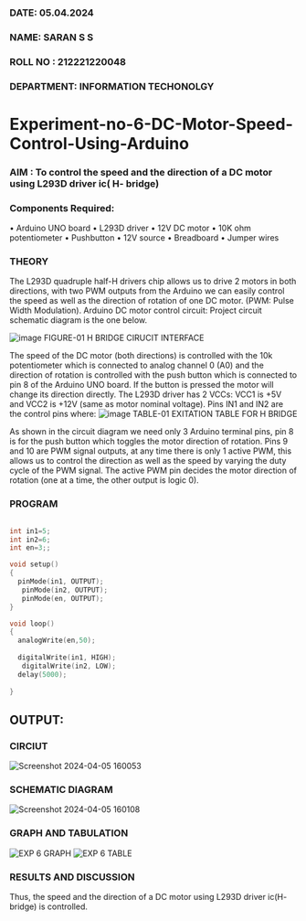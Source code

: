 ###  DATE: 05.04.2024

###  NAME: SARAN S S
###  ROLL NO : 212221220048
###  DEPARTMENT: INFORMATION TECHONOLGY
# Experiment-no-6-DC-Motor-Speed-Control-Using-Arduino
### AIM : To control the speed and the direction of a DC motor using L293D driver ic( H- bridge)

### Components Required:
•	Arduino UNO board
•	L293D driver
•	12V DC motor
•	10K ohm potentiometer
•	Pushbutton
•	12V source
•	Breadboard
•	Jumper wires
### THEORY 
The L293D quadruple half-H drivers chip allows us to drive 2 motors in both directions, with two PWM outputs from the Arduino we can easily control the speed as well as the direction of rotation of one DC motor. (PWM: Pulse Width Modulation).
Arduino DC motor control circuit:
Project circuit schematic diagram is the one below.

![image](https://user-images.githubusercontent.com/36288975/167763051-b230c183-afc5-46f2-ba95-0f95e10dd6c9.png)
FIGURE-01 H BRIDGE CIRUCIT INTERFACE 
 
The speed of the DC motor (both directions) is controlled with the 10k potentiometer which is connected to analog channel 0 (A0) and the direction of rotation is controlled with the push button which is connected to pin 8 of the Arduino UNO board. If the button is pressed the motor will change its direction directly.
The L293D driver has 2 VCCs: VCC1 is +5V and VCC2 is +12V (same as motor nominal voltage). Pins IN1 and IN2 are the control pins where:
![image](https://user-images.githubusercontent.com/36288975/167763120-1421c2c5-8381-49eb-b376-03f6e1113b7a.png)
TABLE-01 EXITATION TABLE FOR H BRIDGE 

As shown in the circuit diagram we need only 3 Arduino terminal pins, pin 8 is for the push button which toggles the motor direction of rotation. Pins 9 and 10 are PWM signal outputs, at any time there is only 1 active PWM, this allows us to control the direction as well as the speed by varying the duty cycle of the PWM signal. The active PWM pin decides the motor direction of rotation (one at a time, the other output is logic 0).

### PROGRAM 
```c

int in1=5;
int in2=6;
int en=3;;

void setup()
{
  pinMode(in1, OUTPUT);
   pinMode(in2, OUTPUT);
   pinMode(en, OUTPUT);
}

void loop()
{ 
  analogWrite(en,50);
  
  digitalWrite(in1, HIGH);
   digitalWrite(in2, LOW);
  delay(5000);
  
}


```
## OUTPUT:
### CIRCIUT
![Screenshot 2024-04-05 160053](https://github.com/saran7d/Experiment-no-7-DC-Motor-Speed-Control-Using-Arduino/assets/104412179/780f3961-5429-4c8a-bdee-f65c10af0e12)


### SCHEMATIC DIAGRAM
![Screenshot 2024-04-05 160108](https://github.com/saran7d/Experiment-no-7-DC-Motor-Speed-Control-Using-Arduino/assets/104412179/0c0e05d1-9406-486d-94fd-c8f04bd04829)

### GRAPH AND TABULATION 
![EXP 6 GRAPH](https://github.com/saran7d/Experiment-no-7-DC-Motor-Speed-Control-Using-Arduino/assets/104412179/ff0dba67-db71-4326-864c-2e64a42e1d16)
![EXP 6 TABLE](https://github.com/saran7d/Experiment-no-7-DC-Motor-Speed-Control-Using-Arduino/assets/104412179/7f34e1fe-097d-4969-9024-064f83775564)


### RESULTS AND DISCUSSION 
Thus, the speed and the direction of a DC motor using L293D driver ic(H- bridge) is controlled.
